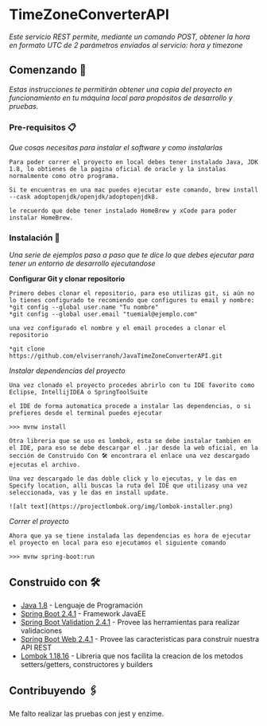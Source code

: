 # TimeZoneConverterAPI

_Este servicio REST permite, mediante un comando POST, obtener la hora en formato UTC de 2 parámetros enviados al servicio: hora y timezone_

## Comenzando 🚀

_Estas instrucciones te permitirán obtener una copia del proyecto en funcionamiento en tu máquina local para propósitos de desarrollo y pruebas._

### Pre-requisitos 📋

_Que cosas necesitas para instalar el software y como instalarlas_

```
Para poder correr el proyecto en local debes tener instalado Java, JDK 1.8, lo obtienes de la pagina oficial de oracle y la instalas normalmente como otro programa.

Si te encuentras en una mac puedes ejecutar este comando, brew install --cask adoptopenjdk/openjdk/adoptopenjdk8.

le recuerdo que debe tener instalado HomeBrew y xCode para poder instalar HomeBrew.
```

### Instalación 🔧

_Una serie de ejemplos paso a paso que te dice lo que debes ejecutar para tener un entorno de desarrollo ejecutandose_

__Configurar Git y clonar repositorio__

```
Primero debes clonar el repositorio, para eso utilizas git, si aún no lo tienes configurado te recomiendo que configures tu email y nombre:
*git config --global user.name "Tu nombre"
*git config --global user.email "tuemial@ejemplo.com"

una vez configurado el nombre y el email procedes a clonar el repositorio

*git clone https://github.com/elviserranoh/JavaTimeZoneConverterAPI.git

```

_Instalar dependencias del proyecto_

```
Una vez clonado el proyecto procedes abrirlo con tu IDE favorito como Eclipse, IntellijIDEA o SpringToolSuite

el IDE de forma automatica procede a instalar las dependencias, o si prefieres desde el terminal puedes ejecutar

>>> mvnw install

Otra libreria que se uso es lombok, esta se debe instalar tambien en el IDE, para eso se debe descargar el .jar desde la web oficial, en la sección de Construido Con 🛠️ encontrara el enlace una vez descargado ejecutas el archivo.

Una vez descargado le das doble click y lo ejecutas, y le das en Specify location, alli buscas la ruta del IDE que utilizasy una vez seleccionada, vas y le das en install update.

![alt text](https://projectlombok.org/img/lombok-installer.png)

```

_Correr el proyecto_

```
Ahora que ya se tiene instalada las dependencias es hora de ejecutar el proyecto en local para eso ejecutamos el siguiente comando

>>> mvnw spring-boot:run
```

## Construido con 🛠️

* [Java 1.8](https://www.java.com/download/) - Lenguaje de Programación
* [Spring Boot 2.4.1](https://spring.io/projects/spring-boot) - Framework JavaEE
* [Spring Boot Validation 2.4.1](https://spring.io/projects/spring-boot) - Provee las herramientas para realizar validaciones 
* [Spring Boot Web 2.4.1](https://spring.io/projects/spring-boot) - Provee las caracteristicas para construir nuestra API REST
* [Lombok 1.18.16](https://projectlombok.org/) - Libreria que nos facilita la creacion de los metodos setters/getters, constructores y builders

## Contribuyendo 🖇️

Me falto realizar las pruebas con jest y enzime.

